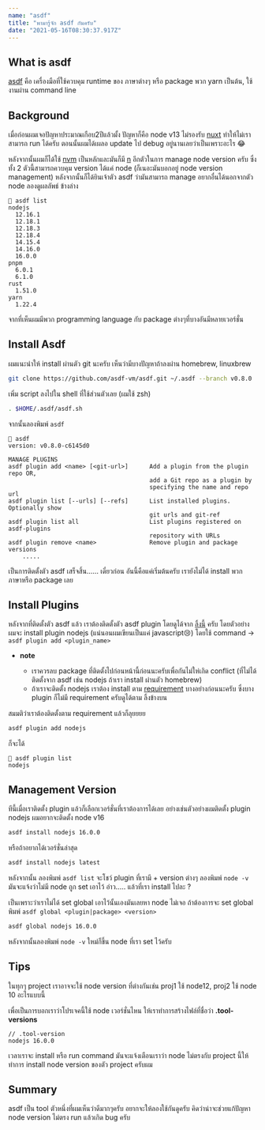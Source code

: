 ```yaml
---
name: "asdf"
title: "พามารู้จัก asdf กันครับ"
date: "2021-05-16T08:30:37.917Z"
---
```


## What is asdf

[asdf](https://asdf-vm.com/#/) คือ เครื่องมือที่ใช้ควบคุม runtime ของ ภาษาต่างๆ หรือ package พวก yarn เป็นต้น, ใช้งานผ่าน command line

## Background

เมื่อก่อนผมเจอปัญหาประมาณเกือบ2ปีแล้วมั้ง ปัญหาก็คือ node v13 ไม่รองรับ [nuxt](https://nuxtjs.org/) ทำให้ไม่เราสามารถ run ได้ครับ ตอนนั้นผมได้เผลอ update ไป debug อยู่นานเลยว่าเป็นเพราะอะไร 😂

หลังจากนั้นผมก็ได้ใช้ [nvm](https://github.com/nvm-sh/nvm) เป็นหลักและมันก็มี [n](https://github.com/tj/n) อีกตัวในการ manage node version ครับ ซึ่งทั้ง 2 ตัวนี้สามารถควบคุม version ได้แค่ node (ก็เนอะมันบอกอยู่ node version management) หลังจากนั้นก็ได้ยินเจ้าตัว asdf ว่ามันสามารถ manage อยากอื่นได้นอกจากตัว node ลองดูผลลัพธ์ ข้างล่าง

```
🐖 asdf list
nodejs
  12.16.1
  12.18.1
  12.18.3
  12.18.4
  14.15.4
  14.16.0
  16.0.0
pnpm
  6.0.1
  6.1.0
rust
  1.51.0
yarn
  1.22.4
```

จากที่เห็นผมมีพวก programming language กับ package ต่างๆที่บางอันมีหลายเวอร์ชั่น

## Install Asdf

ผมแนะนำให้ install ผ่านตัว git นะครับ เห็นว่ามีบางปัญหาถ้าลงผ่าน homebrew, linuxbrew

```bash
git clone https://github.com/asdf-vm/asdf.git ~/.asdf --branch v0.8.0
```

เพิ่ม script ลงไปใน shell ที่ใช้ส่วนตัวเลย (ผมใช้ zsh)

```bash
. $HOME/.asdf/asdf.sh
```

จากนั้นลองพิมพ์ `asdf`

```
🐖 asdf
version: v0.8.0-c6145d0

MANAGE PLUGINS
asdf plugin add <name> [<git-url>]      Add a plugin from the plugin repo OR,
                                        add a Git repo as a plugin by
                                        specifying the name and repo url
asdf plugin list [--urls] [--refs]      List installed plugins. Optionally show
                                        git urls and git-ref
asdf plugin list all                    List plugins registered on asdf-plugins
                                        repository with URLs
asdf plugin remove <name>               Remove plugin and package versions
	.....
```

เป็นการติดตั้งตัว asdf เสร็จสิ้น...... เดี๋ยวก่อน อันนี้คือแค่เริ่มต้นครับ เรายังไม่ได้ install พวก ภาษาหรือ package เลย

## Install Plugins

หลังจากที่ติดตั้งตัว asdf แล้ว เราต้องติดตั้งตัว asdf plugin โดยดูได้จาก [ลิ้งนี้](https://asdf-vm.com/#/plugins-all) ครับ โดยตัวอย่างผมจะ install plugin nodejs (แน่นอนผมเขียนเป็นแค่ javascript😢)
โดยใช้ command -> `asdf plugin add <plugin_name>`

- **note**

  - เราควรลบ package ที่ติดตั้งไปก่อนหน้านี้ก่อนนะครับเพื่อกันไม่ให่เกิด conflict (ที่ไม่ได้ติดตั้งจาก asdf เช่น nodejs ถ้าเรา install ผ่านตัว homebrew)
  - ถ้าเราจะติดตั้ง nodejs เราต้อง install ตาม [requirement](https://github.com/asdf-vm/asdf-nodejs) บางอย่างก่อนนะครับ ซึ่งบาง plugin ก็ไม่มี requirement ครับดูได้ตาม ลิ้งข้างบน

สมมติว่าเราต้องติดตั้งตาม requirement แล้วก็ลุยยยย

```bash
asdf plugin add nodejs
```

ก็จะได้

```
🐖 asdf plugin list
nodejs
```

## Management Version

ทีนี้เมื่อเราติดตั้ง plugin แล้วก็เลือกเวอร์ชั่นที่เราต้องการได้เลย อย่างเช่นตัวอย่างผมติดตั้ง plugin nodejs ผมอยากจะติดตั้ง node v16

```bash
asdf install nodejs 16.0.0
```

หรือถ้าอยากได้เวอร์ชั่นล่าสุด

```bash
asdf install nodejs latest
```

หลังจากนั้น ลองพิมพ์ `asdf list` จะโชว์ plugin ที่เรามี + version ต่างๆ ลองพิมพ์ `node -v` มันจะแจ้งว่าไม่มี node ถูก set เอาไว้ อ่าว..... แล้วที่เรา install ไปละ ?

เป็นเพราะว่าเราไม่ได้ set global เอาไว้นั้นเองมันเลยหา node ไม่เจอ ถ้าต้องการจะ set global พิมพ์ `asdf global <plugin|package> <version>`

```bash
asdf global nodejs 16.0.0
```

หลังจากนั้นลองพิมพ์ `node -v` ใหม่ก็ขึ้น node ที่เรา set ไว้ครับ

## Tips

ในทุกๆ project เราอาจจะใช้ node version ที่ต่างกันเช่น proj1 ใช้ node12, proj2 ใช้ node 10 อะไรแบบนี้

เพื่อเป็นการบอกเราว่าโปรเจคนี้ใช้ node เวอร์ชั่นไหน ให้เราทำการสร้างไฟล์ที่ชื่อว่า **.tool-versions**

```
// .tool-version
nodejs 16.0.0
```

เวลาเราจะ install หรือ run command มันจะแจ้งเตือนเราว่า node ไม่ตรงกับ project นี้ให้ทำการ install node version ของตัว project ครับผม

## ​Summary

asdf เป็น tool ตัวหนึ่งที่ผมเห็นว่าดีมากๆครับ อยากจะให้ลองใช้กันดูครับ คิดว่าน่าจะช่วยแก้ปัญหา node version ไม่ตรง run แล้วเกิด bug ครับ
